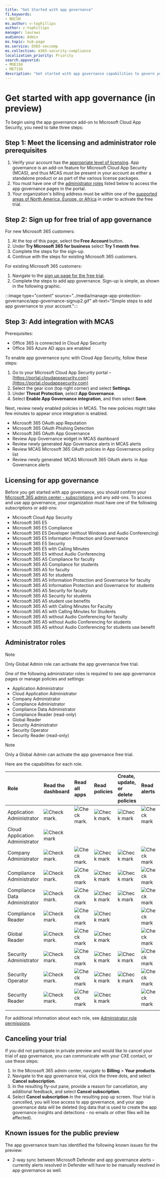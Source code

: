 ```yaml
---
title: "Get Started with app governance"
f1.keywords:
- NOCSH
ms.author: v-tophillips
author: v-tophillips
manager: laurawi
audience: Admin
ms.topic: hub-page
ms.service: O365-seccomp
ms.collection: m365-security-compliance
localization_priority: Priority
search.appverid: 
- MOE150
- MET150
description: "Get started with app governance capabilities to govern your apps."
---
```


# Get started with app governance (in preview)

To begin using the app governance add-on to Microsoft Cloud App Security, you need to take three steps:

## Step 1: Meet the licensing and administrator role prerequisites

1. Verify your account has the [appropriate level of licensing](#licensing-for-app-governance). App governance is an add-on feature for Microsoft Cloud App Security (MCAS), and thus MCAS must be present in your account as either a standalone product or as part of the various license packages.
1. You must have one of the [administrator roles](#administrator-roles) listed below to access the app governance pages in the portal.
1. Your organization's billing address must be within one of the [supported areas of North America, Europe, or Africa](app-governance-countries.md) in order to activate the free trial.

## Step 2: Sign up for free trial of app governance

For new Microsoft 365 customers:

1. At the top of this page, select the **Free Account** button.
1. Under **Try Microsoft 365 for business** select **Try 1 month free**.
1. Complete the steps for the sign-up.
1. Continue with the steps for existing Microsoft 365 customers.

For existing Microsoft 365 customers:

1. Navigate to the [sign up page for the free trial](https://admin.microsoft.com/Commerce/Trial.aspx?OfferId=20be85b6-b196-402c-82b4-36b4e72862dc). 
1. Complete the steps to add app governance. Sign-up is simple, as shown in the following graphic.

:::image type="content" source="../media/manage-app-protection-governance/app-governance-signup2.gif" alt-text="Simple steps to add app governance to your account.":::

## Step 3: Add integration with MCAS

Prerequisites:

- Office 365 is connected in Cloud App Security
- Office 365 Azure AD apps are enabled

To enable app governance sync with Cloud App Security, follow these steps:

1. Go to your Microsoft Cloud App Security portal – [https://portal.cloudappsecurity.com](https://portal.cloudappsecurity.com)
1. Select the gear icon (top right corner) and select **Settings**.
1. Under **Threat Protection**, select **App Governance**.
1. Select **Enable App Governance integration**, and then select **Save**.

Next, review newly enabled policies in MCAS. The new policies might take few minutes to appear once integration is enabled.

- Microsoft 365 OAuth app Reputation
- Microsoft 365 OAuth Phishing Detection
- Microsoft 365 OAuth App Governance
- Review App Governance widget in MCAS dashboard
- Review newly generated App Governance alerts in MCAS alerts
- Review MCAS Microsoft 365 OAuth policies in App Governance policy list
- Review newly generated  MCAS Microsoft 365 OAuth alerts  in App Governance alerts

## Licensing for app governance

Before you get started with app governance, you should confirm your [Microsoft 365 admin center - subscriptions](https://admin.microsoft.com/Adminportal/Home?source=applauncher#/subscriptions) and any add-ons. To access and use app governance, your organization must have one of the following subscriptions or add-ons:

- Microsoft Cloud App Security
- Microsoft 365 E5
- Microsoft 365 E5 Compliance
- Microsoft 365 E5 Developer (without Windows and Audio Conferencing)
- Microsoft 365 E5 Information Protection and Governance
- Microsoft 365 E5 Security
- Microsoft 365 E5 with Calling Minutes
- Microsoft 365 E5 without Audio Conferencing
- Microsoft 365 A5 Compliance for faculty
- Microsoft 365 A5 Compliance for students
- Microsoft 365 A5 for faculty
- Microsoft 365 A5 for students
- Microsoft 365 A5 Information Protection and Governance for faculty
- Microsoft 365 A5 Information Protection and Governance for students
- Microsoft 365 A5 Security for faculty
- Microsoft 365 A5 Security for students
- Microsoft 365 A5 student use benefits
- Microsoft 365 A5 with Calling Minutes for Faculty
- Microsoft 365 A5 with Calling Minutes for Students
- Microsoft 365 A5 without Audio Conferencing for faculty
- Microsoft 365 A5 without Audio Conferencing for students
- Microsoft 365 A5 without Audio Conferencing for students use benefit

## Administrator roles

> [!NOTE]
> Only Global Admin role can activate the app governance free trial.

One of the following administrator roles is required to see app governance pages or manage policies and settings:

- Application Administrator
- Cloud Application Administrator
- Company Administrator
- Compliance Administrator
- Compliance Data Administrator
- Compliance Reader (read-only)
- Global Reader
- Security Administrator
- Security Operator
- Security Reader (read-only)

> [!NOTE]
> Only a Global Admin can activate the app governance free trial.

Here are the capabilities for each role.

| Role | Read the dashboard | Read all apps |Read policies | Create, update, or delete policies | Read alerts | Update alerts | Read settings | Update settings | Read Remediation | Update Remediation |
|:-------|:-----|:-------|:-------|:-------|:-------|:-------|:-------|:-------|:-------|:-------|
| Application Administrator | ![Check mark.](..\media\checkmark.png) | ![Check mark.](..\media\checkmark.png) | ![Check mark.](..\media\checkmark.png) | ![Check mark](..\media\checkmark.png) | ![Check mark](..\media\checkmark.png) | ![Check mark](..\media\checkmark.png) | ![Check mark](..\media\checkmark.png) | ![Check mark](..\media\checkmark.png) | ![Check mark](..\media\checkmark.png) | ![Check mark](..\media\checkmark.png) |
| Cloud Application Administrator | ![Check mark](..\media\checkmark.png) | | | | | | | | | |
| Company Administrator | ![Check mark.](..\media\checkmark.png) | ![Check mark.](..\media\checkmark.png) | ![Check mark](..\media\checkmark.png) | ![Check mark](..\media\checkmark.png) | ![Check mark](..\media\checkmark.png) | ![Check mark](..\media\checkmark.png) | ![Check mark](..\media\checkmark.png) | ![Check mark](..\media\checkmark.png) | ![Check mark](..\media\checkmark.png) | ![Check mark](..\media\checkmark.png) |
| Compliance Administrator | ![Check mark.](..\media\checkmark.png) | ![Check mark](..\media\checkmark.png) | ![Check mark](..\media\checkmark.png) | ![Check mark](..\media\checkmark.png) | ![Check mark](..\media\checkmark.png) |  | ![Check mark](..\media\checkmark.png) | ![Check mark](..\media\checkmark.png) | ![Check mark](..\media\checkmark.png) | |
| Compliance Data Administrator | ![Check mark.](..\media\checkmark.png) | ![Check mark](..\media\checkmark.png) | ![Check mark](..\media\checkmark.png) | ![Check mark](..\media\checkmark.png) | ![Check mark](..\media\checkmark.png) |  | ![Check mark](..\media\checkmark.png) | ![Check mark](..\media\checkmark.png) | ![Check mark](..\media\checkmark.png) | |
| Compliance Reader | ![Check mark.](..\media\checkmark.png) | ![Check mark](..\media\checkmark.png) | ![Check mark](..\media\checkmark.png) |  | ![Check mark](..\media\checkmark.png) |  | ![Check mark](..\media\checkmark.png) |  | | |
| Global Reader  | ![Check mark.](..\media\checkmark.png) | ![Check mark](..\media\checkmark.png) | ![Check mark](..\media\checkmark.png) |  | ![Check mark](..\media\checkmark.png) |  | ![Check mark](..\media\checkmark.png) |  | | |
| Security Administrator | ![Check mark.](..\media\checkmark.png) | ![Check mark](..\media\checkmark.png) | ![Check mark](..\media\checkmark.png) | ![Check mark](..\media\checkmark.png) | ![Check mark](..\media\checkmark.png) |  | ![Check mark](..\media\checkmark.png) | ![Check mark](..\media\checkmark.png) | ![Check mark](..\media\checkmark.png) | |
| Security Operator | ![Check mark.](..\media\checkmark.png) | ![Check mark](..\media\checkmark.png) | ![Check mark](..\media\checkmark.png) | ![Check mark](..\media\checkmark.png) | ![Check mark](..\media\checkmark.png) | ![Check mark](..\media\checkmark.png) | ![Check mark](..\media\checkmark.png) | ![Check mark](..\media\checkmark.png) | ![Check mark](..\media\checkmark.png) | |
| Security Reader  | ![Check mark.](..\media\checkmark.png) | ![Check mark](..\media\checkmark.png) | ![Check mark](..\media\checkmark.png) |  | ![Check mark](..\media\checkmark.png) |  | ![Check mark](..\media\checkmark.png) |  | ![Check mark](..\media\checkmark.png) | |
|||||||||| | |

For additional information about each role, see [Administrator role permissions](/azure/active-directory/roles/permissions-reference).

## Canceling your trial

If you did not participate in private preview and would like to cancel your trial of app governance, you can communicate with your CXE contact, or use these steps:

1. In the Microsoft 365 admin center, navigate to **Billing** > **Your products**.
1. Navigate to the app governance trial, click the three dots, and select **Cancel subscription**.
1. In the resulting fly-out pane, provide a reason for cancellation, any additional feedback, and select **Cancel subscription**.
1. Select **Cancel subscription** in the resulting pop up screen. Your trial is cancelled, you will lose access to app governance, and your app governance data will be deleted (log data that is used to create the app governance insights and detections - no emails or other files will be affected).

## Known issues for the public preview

The app governance team has identified the following known issues for the preview: 

- 2-way sync between Microsoft Defender and app governance alerts – currently alerts resolved in Defender will have to be manually resolved in app governance as well.
